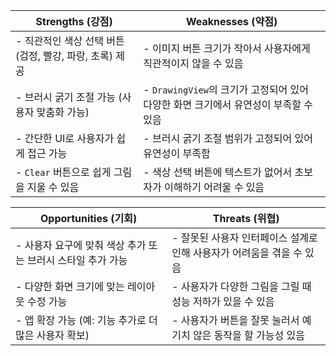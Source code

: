 | **Strengths (강점)**                 | **Weaknesses (약점)**                                    |
| ---------------------------------- | ------------------------------------------------------ |
| - 직관적인 색상 선택 버튼(검정, 빨강, 파랑, 초록) 제공 | - 이미지 버튼 크기가 작아서 사용자에게 직관적이지 않을 수 있음                   |
| - 브러시 굵기 조절 가능 (사용자 맞춤화 가능)        | - `DrawingView`의 크기가 고정되어 있어 다양한 화면 크기에서 유연성이 부족할 수 있음 |
| - 간단한 UI로 사용자가 쉽게 접근 가능            | - 브러시 굵기 조절 범위가 고정되어 있어 유연성이 부족함                       |
| - `Clear` 버튼으로 쉽게 그림을 지울 수 있음      | - 색상 선택 버튼에 텍스트가 없어서 초보자가 이해하기 어려울 수 있음                |

| **Opportunities (기회)**              | **Threats (위협)**                         |
| ----------------------------------- | ---------------------------------------- |
| - 사용자 요구에 맞춰 색상 추가 또는 브러시 스타일 추가 가능 | - 잘못된 사용자 인터페이스 설계로 인해 사용자가 어려움을 겪을 수 있음 |
| - 다양한 화면 크기에 맞는 레이아웃 수정 가능          | - 사용자가 다양한 그림을 그릴 때 성능 저하가 있을 수 있음       |
| - 앱 확장 가능 (예: 기능 추가로 더 많은 사용자 확보)   | - 사용자가 버튼을 잘못 눌러서 예기치 않은 동작을 할 가능성 있음    |
